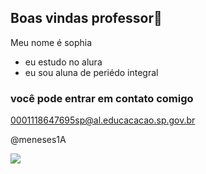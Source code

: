 ##  Boas vindas professor👋
Meu nome é sophia 

- eu estudo no alura
- eu sou aluna de periédo integral

### você pode entrar em contato comigo

0001118647695sp@al.educacacao.sp.gov.br

@meneses1A

![](https://media1.tenor.com/m/a_KQZSbyvgcAAAAC/vanitas-vanitas-no-carte.gif)
